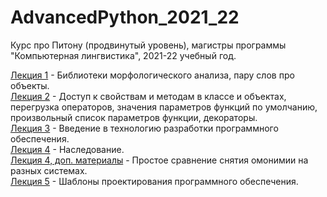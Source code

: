 # AdvancedPython_2021_22
Курс про Питону (продвинутый уровень), магистры программы "Компьютерная лингвистика", 2021-22 учебный год.

[Лекция 1](https://github.com/klyshinsky/AdvancedPython_2021_22/blob/main/lecture_20210904.ipynb) - Библиотеки морфологического анализа, пару слов про объекты.  
[Лекция 2](https://github.com/klyshinsky/AdvancedPython_2021_22/blob/main/lecture_20210911_operators_decorators.ipynb) - Доступ к свойствам и методам в классе и объектах, перегрузка операторов, значения параметров функций по умолчанию, произвольный список параметров функции, декораторы.  
[Лекция 3](https://github.com/klyshinsky/AdvancedPython_2021_22/blob/main/lecture_20211002_software_design.pdf) - Введение в технологию разработки программного обеспечения.  
[Лекция 4](https://github.com/klyshinsky/AdvancedPython_2021_22/blob/main/lecture_20211120_Inheritance.ipynb) - Наследование.  
[Лекция 4, доп. материалы](https://github.com/klyshinsky/AdvancedPython_2021_22/blob/main/disambiguation_UDPipe_Spacy.ipynb) - Простое сравнение снятия омонимии на разных системах.  
[Лекция 5](https://github.com/klyshinsky/AdvancedPython_2021_22/blob/main/lecture_20211210_design_patterns.ipynb) - Шаблоны проектирования программного обеспечения.  
